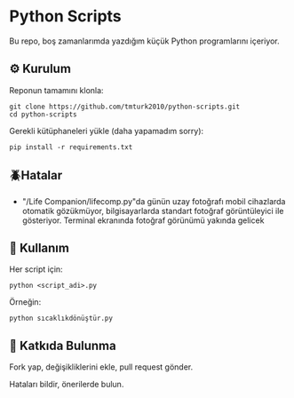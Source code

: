 # Python Scripts

Bu repo, boş zamanlarımda yazdığım küçük Python programlarını içeriyor.

## ⚙️ Kurulum

Reponun tamamını klonla:

```
git clone https://github.com/tmturk2010/python-scripts.git
cd python-scripts
```


Gerekli kütüphaneleri yükle (daha yapamadım sorry):
```
pip install -r requirements.txt
```

## 🪲Hatalar
- "/Life Companion/lifecomp.py"da günün uzay fotoğrafı mobil cihazlarda otomatik gözükmüyor, bilgisayarlarda standart fotoğraf görüntüleyici ile gösteriyor. Terminal ekranında fotoğraf görünümü yakında gelicek
## 🚀 Kullanım

Her script için:
```
python <script_adi>.py
```
Örneğin:
```
python sıcaklıkdönüştür.py
```
## 🤝 Katkıda Bulunma

Fork yap, değişikliklerini ekle, pull request gönder.

Hataları bildir, önerilerde bulun.

